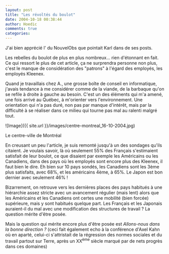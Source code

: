 ```yaml
---
layout: post
title: "Les révoltés du boulot"
date: 2004-10-18 00:38:44
author: Hoedic
comments: true
categories: 
---
```



J'ai bien apprécié l' du NouvelObs que pointait Karl dans  de ses posts.

Les rebelles du boulot de plus en plus nombreux... rien d'étonnant en fait. Ce qui ressort le plus de cet article, ça ne surprendra personne non plus, c'est le manque de considération des "patrons" à l'égard des employés, les employés Kleenex. 

Quand je travaillais chez A., une grosse boîte de conseil en informatique, j'avais tendance à me considérer comme de la viande, de la barbaque qu'on se refile à droite à gauche au besoin. C'est un des éléments qui m'a amené, une fois arrivé au Québec, à m'orienter vers l'environnement. Une orientation qui n'a pas duré, non pas par manque d'intérêt, mais par la difficulté à se réaliser dans ce milieu qui tourne pas mal au ralenti malgré tout.

![Image]({{ site.url }}/images/centre-montreal_16-10-2004.jpg)
<div class="photoattrib">Le centre-ville de Montréal</div>



En creusant un peu l'article, je suis remonté jusqu'à un des sondages qu'ils citaient. Je voulais savoir, là où seulement 55% des Français s'estimaient satisfait de leur boulot, ce que disaient par exemple les Américains ou les Canadiens, dans des pays où les employés sont encore plus des Kleenex, il faut bien le dire. Eh bien sur 10 pays sondés, les Canadiens sont les 3ème plus satisfaits, avec 68%, et les américains 4ème, à 65%. Le Japon est bon dernier avec seulement 46% !

Bizarrement, on retrouve vers les dernières places des pays habitués à une hiérarchie assez stricte avec un avancement régulier (mais lent) alors que les Américains et les Canadiens ont certes une mobilité (bien forcée) supérieure, mais y sont habitués quelque part. Les Français et les Japonais auraient-il du mal avec une modification des structures de travail ? La question mérite d'être posée.

Mais la question qui mérite encore plus d'être posée est *Allons-nous dans la bonne direction ?* (ceci fait également echo à la conférence d'Axel Kahn où en aparté, celui-ci s'attristait de la régression des normes sociales et du travail partout sur Terre, après un XX<sup>ème</sup> siècle marqué par de nets progrès dans ces domaines)